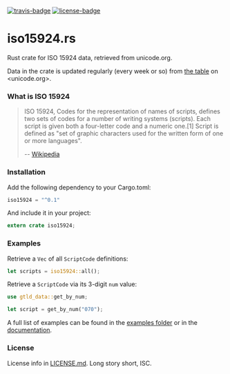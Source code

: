 [travis-badge]: https://img.shields.io/travis/zeyla/iso15924.rs.svg?style=flat-square
[travis]: https://travis-ci.org/zeyla/iso15924.rs
[license-badge]: https://img.shields.io/badge/license-ISC-blue.svg?style=flat-square
[license]: https://opensource.org/licenses/ISC

[![travis-badge][]][travis] [![license-badge][]][license]

# iso15924.rs

Rust crate for ISO 15924 data, retrieved from unicode.org.

Data in the crate is updated regularly (every week or so) from [the table] on
<unicode.org>.


### What is ISO 15924

> ISO 15924, Codes for the representation of names of scripts, defines two sets
> of codes for a number of writing systems (scripts). Each script is given both
> a four-letter code and a numeric one.[1] Script is defined as "set of graphic
> characters used for the written form of one or more languages".
>
> -- [Wikipedia](https://en.wikipedia.org/wiki/ISO_15924)


### Installation

Add the following dependency to your Cargo.toml:

```rust
iso15924 = "^0.1"
```

And include it in your project:

```rust
extern crate iso15924;
```

### Examples

Retrieve a `Vec` of all `ScriptCode` definitions:

```rust
let scripts = iso15924::all();
```


Retrieve a `ScriptCode` via its 3-digit `num` value:

```rust
use gtld_data::get_by_num;

let script = get_by_num("070");
```


A full list of examples can be found in the [examples folder] or in the
[documentation].


### License

License info in [LICENSE.md]. Long story short, ISC.

[LICENSE.md]: https://github.com/zeyla/gtld-data.rs/blob/master/LICENSE.md
[documentation]: https://docs.austinhellyer.me/iso15924
[examples folder]: https://github.com/zeyla/iso15924.rs/tree/master/examples
[the table]: http://unicode.org/iso15924/iso15924-codes.html
